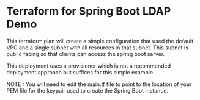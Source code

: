 # Terraform for Spring Boot LDAP Demo

This terraform plan will create a simple configuration that used the default VPC and a single subnet 
with all resources in that subnet.  This subnet is public facing so that clients can access the 
spring boot server.

This deployment uses a provisioner which is not a recommended deployment approach but suffices for this simple example.

NOTE : You will need to edit the main.tf file to point to the location of your PEM file for the keypair used to create
the Spring Boot instance.